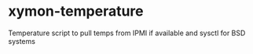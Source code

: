 xymon-temperature
=================

Temperature script to pull temps from IPMI if available and sysctl for BSD systems

